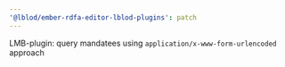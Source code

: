 ```yaml
---
'@lblod/ember-rdfa-editor-lblod-plugins': patch
---
```


LMB-plugin: query mandatees using `application/x-www-form-urlencoded` approach
